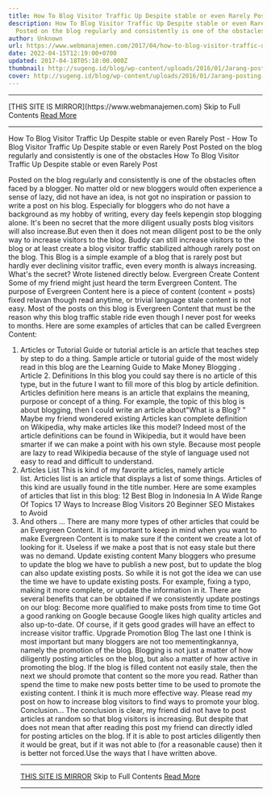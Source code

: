 ```yaml
---
title: How To Blog Visitor Traffic Up Despite stable or even Rarely Post
description: How To Blog Visitor Traffic Up Despite stable or even Rarely Post
  Posted on the blog regularly and consistently is one of the obstacles
author: Unknown
url: https://www.webmanajemen.com/2017/04/how-to-blog-visitor-traffic-up-despite.html
date: 2022-04-15T12:19:00+0700
updated: 2017-04-18T05:18:00.000Z
thumbnail: http://sugeng.id/blog/wp-content/uploads/2016/01/Jarang-posting-400x336.png
cover: http://sugeng.id/blog/wp-content/uploads/2016/01/Jarang-posting-400x336.png
---
```


<hr/> [THIS SITE IS MIRROR](https://www.webmanajemen.com) Skip to Full Contents <a href="https://www.webmanajemen.com/2017/04/how-to-blog-visitor-traffic-up-despite.html" rel="follow" class="button" id="read-more">Read More</a> <hr/> How To Blog Visitor Traffic Up Despite stable or even Rarely Post - How To Blog Visitor Traffic Up Despite stable or even Rarely Post Posted on the blog regularly and consistently is one of the obstacles How To Blog Visitor Traffic Up Despite stable or even Rarely Post


Posted on the blog regularly and consistently is one of the obstacles often faced by a blogger.
No matter old or new bloggers would often experience a sense of lazy, did not have an idea, is not got no inspiration or passion to write a post on his blog.
Especially for bloggers who do not have a background as my hobby of writing, every day feels kepengin stop blogging alone.
It's been no secret that the more diligent usually posts blog visitors will also increase.But even then it does not mean diligent post to be the only way to increase visitors to the blog.
Buddy can still increase visitors to the blog or at least create a blog visitor traffic stabilized although rarely post on the blog.
This Blog is a simple example of a blog that is rarely post but hardly ever declining visitor traffic, even every month is always increasing.
What's the secret?
Wrote listened directly below.
Evergreen Create Content
Some of my friend might just heard the term Evergreen Content. The purpose of Evergreen Content here is a piece of content (content = posts) fixed relavan though read anytime, or trivial language stale content is not easy.
Most of the posts on this blog is Evergreen Content that must be the reason why this blog traffic stable ride even though I never post for weeks to months.
Here are some examples of articles that can be called Evergreen Content:
1. Articles or Tutorial
Guide or tutorial article is an article that teaches step by step to do a thing.
Sample article or tutorial guide of the most widely read in this blog are the Learning Guide to Make Money Blogging .
Article 2. Definitions
In this blog you could say there is no article of this type, but in the future I want to fill more of this blog by article definition.
Articles definition here means is an article that explains the meaning, purpose or concept of a thing.
For example, the topic of this blog is about blogging, then I could write an article about"What is a Blog? "
Maybe my friend wondered existing Articles kan complete definition on Wikipedia, why make articles like this model?
Indeed most of the article definitions can be found in Wikipedia, but it would have been smarter if we can make a point with his own style.
Because most people are lazy to read Wikipedia because of the style of language used not easy to read and difficult to understand.
3. Articles List
This is kind of my favorite articles, namely article list. Articles list is an article that displays a list of some things. Articles of this kind are usually found in the title number.
Here are some examples of articles that list in this blog:
12 Best Blog in Indonesia In A Wide Range Of Topics
17 Ways to Increase Blog Visitors
20 Beginner SEO Mistakes to Avoid
4. And others ...
There are many more types of other articles that could be an Evergreen Content.
It is important to keep in mind when you want to make Evergreen Content is to make sure if the content we create a lot of looking for it.
Useless if we make a post that is not easy stale but there was no demand.
Update existing content
Many bloggers who presume to update the blog we have to publish a new post, but to update the blog can also update existing posts.
So while it is not got the idea we can use the time we have to update existing posts. For example, fixing a typo, making it more complete, or update the information in it.
There are several benefits that can be obtained if we consistently update postings on our blog:
Become more qualified to make posts from time to time
Got a good ranking on Google because Google likes high quality articles and also up-to-date.
Of course, if it gets good grades will have an effect to increase visitor traffic.
Upgrade Promotion Blog
The last one I think is most important but many bloggers are not too mementingkannya, namely the promotion of the blog.
Blogging is not just a matter of how diligently posting articles on the blog, but also a matter of how active in promoting the blog.
If the blog is filled content not easily stale, then the next we should promote that content so the more you read.
Rather than spend the time to make new posts better time to be used to promote the existing content. I think it is much more effective way.
Please read my post on how to increase blog visitors to find ways to promote your blog.
Conclusion…
The conclusion is clear, my friend did not have to post articles at random so that blog visitors is increasing. But despite that does not mean that after reading this post my friend can directly idled for posting articles on the blog.
If it is able to post articles diligently then it would be great, but if it was not able to (for a reasonable cause) then it is better not forced.Use the ways that I have written above. <hr/> [THIS SITE IS MIRROR](https://www.webmanajemen.com) Skip to Full Contents <a href="https://www.webmanajemen.com/2017/04/how-to-blog-visitor-traffic-up-despite.html" rel="follow" class="button" id="read-more">Read More</a> <hr/>